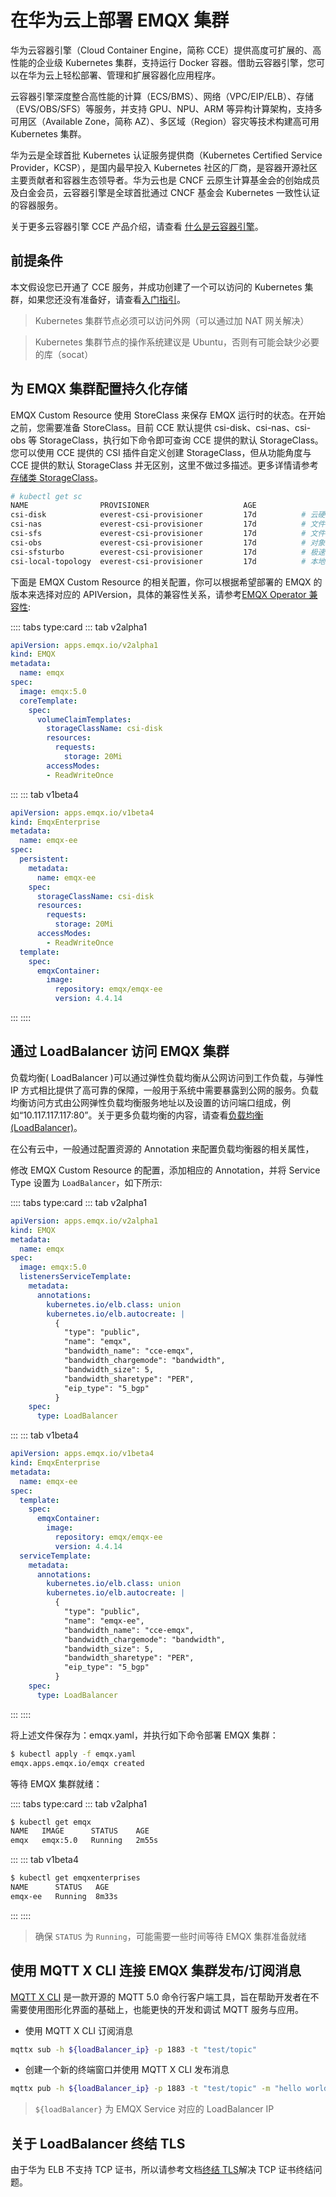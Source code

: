 # 在华为云上部署 EMQX 集群

华为云容器引擎（Cloud Container Engine，简称 CCE）提供高度可扩展的、高性能的企业级 Kubernetes 集群，支持运行 Docker 容器。借助云容器引擎，您可以在华为云上轻松部署、管理和扩展容器化应用程序。

云容器引擎深度整合高性能的计算（ECS/BMS）、网络（VPC/EIP/ELB）、存储（EVS/OBS/SFS）等服务，并支持 GPU、NPU、ARM 等异构计算架构，支持多可用区（Available Zone，简称 AZ）、多区域（Region）容灾等技术构建高可用 Kubernetes 集群。

华为云是全球首批 Kubernetes 认证服务提供商（Kubernetes Certified Service Provider，KCSP），是国内最早投入 Kubernetes 社区的厂商，是容器开源社区主要贡献者和容器生态领导者。华为云也是 CNCF 云原生计算基金会的创始成员及白金会员，云容器引擎是全球首批通过 CNCF 基金会 Kubernetes 一致性认证的容器服务。

关于更多云容器引擎 CCE 产品介绍，请查看 [什么是云容器引擎](https://support.huaweicloud.com/productdesc-cce/cce_productdesc_0001.html?utm_source=cce_Growth_map&utm_medium=display&utm_campaign=help_center&utm_content=Growth_map)。

## 前提条件

本文假设您已开通了 CCE 服务，并成功创建了一个可以访问的 Kubernetes 集群，如果您还没有准备好，请查看[入门指引](https://support.huaweicloud.com/qs-cce/cce_qs_0001.html)。

> Kubernetes 集群节点必须可以访问外网（可以通过加 NAT 网关解决）

> Kubernetes 集群节点的操作系统建议是 Ubuntu，否则有可能会缺少必要的库（socat）

## 为 EMQX 集群配置持久化存储

EMQX Custom Resource 使用 StoreClass 来保存 EMQX 运行时的状态。在开始之前，您需要准备 StoreClass。目前 CCE 默认提供 csi-disk、csi-nas、csi-obs 等 StorageClass，执行如下命令即可查询 CCE 提供的默认 StorageClass。您可以使用 CCE 提供的 CSI 插件自定义创建 StorageClass，但从功能角度与 CCE 提供的默认 StorageClass 并无区别，这里不做过多描述。更多详情请参考[存储类 StorageClass](https://support.huaweicloud.com/usermanual-cce/cce_10_0380.html)。

```bash
# kubectl get sc
NAME                PROVISIONER                     AGE
csi-disk            everest-csi-provisioner         17d          # 云硬盘 StorageClass
csi-nas             everest-csi-provisioner         17d          # 文件存储 1.0 StorageClass
csi-sfs             everest-csi-provisioner         17d          # 文件存储 3.0 StorageClass
csi-obs             everest-csi-provisioner         17d          # 对象存储 StorageClass
csi-sfsturbo        everest-csi-provisioner         17d          # 极速文件存储 StorageClass
csi-local-topology  everest-csi-provisioner         17d          # 本地持久卷
```

下面是 EMQX Custom Resource 的相关配置，你可以根据希望部署的 EMQX 的版本来选择对应的 APIVersion，具体的兼容性关系，请参考[EMQX Operator 兼容性](../README.md):

:::: tabs type:card
::: tab v2alpha1

```yaml
apiVersion: apps.emqx.io/v2alpha1
kind: EMQX
metadata:
  name: emqx
spec:
  image: emqx:5.0
  coreTemplate:
    spec:
      volumeClaimTemplates:
        storageClassName: csi-disk
        resources:
          requests:
            storage: 20Mi
        accessModes:
        - ReadWriteOnce
```
:::
::: tab v1beta4

```yaml
apiVersion: apps.emqx.io/v1beta4
kind: EmqxEnterprise
metadata:
  name: emqx-ee
spec:
  persistent:
    metadata:
      name: emqx-ee
    spec:
      storageClassName: csi-disk
      resources:
        requests:
          storage: 20Mi
      accessModes:
        - ReadWriteOnce
  template:
    spec:
      emqxContainer:
        image:
          repository: emqx/emqx-ee
          version: 4.4.14
```
:::
::::

## 通过 LoadBalancer 访问 EMQX 集群

负载均衡( LoadBalancer )可以通过弹性负载均衡从公网访问到工作负载，与弹性 IP 方式相比提供了高可靠的保障，一般用于系统中需要暴露到公网的服务。负载均衡访问方式由公网弹性负载均衡服务地址以及设置的访问端口组成，例如“10.117.117.117:80”。关于更多负载均衡的内容，请查看[负载均衡(LoadBalancer)](https://support.huaweicloud.com/usermanual-cce/cce_10_0014.html)。

在公有云中，一般通过配置资源的 Annotation 来配置负载均衡器的相关属性，

修改 EMQX Custom Resource 的配置，添加相应的 Annotation，并将 Service Type 设置为 `LoadBalancer`，如下所示:

:::: tabs type:card
::: tab v2alpha1

```yaml
apiVersion: apps.emqx.io/v2alpha1
kind: EMQX
metadata:
  name: emqx
spec:
  image: emqx:5.0
  listenersServiceTemplate:
    metadata:
      annotations:
        kubernetes.io/elb.class: union
        kubernetes.io/elb.autocreate: |
          {
            "type": "public",
            "name": "emqx",
            "bandwidth_name": "cce-emqx",
            "bandwidth_chargemode": "bandwidth",
            "bandwidth_size": 5,
            "bandwidth_sharetype": "PER",
            "eip_type": "5_bgp"
          }
    spec:
      type: LoadBalancer
```
:::
::: tab v1beta4

```yaml
apiVersion: apps.emqx.io/v1beta4
kind: EmqxEnterprise
metadata:
  name: emqx-ee
spec:
  template:
    spec:
      emqxContainer:
        image:
          repository: emqx/emqx-ee
          version: 4.4.14
  serviceTemplate:
    metadata:
      annotations:
        kubernetes.io/elb.class: union
        kubernetes.io/elb.autocreate: |
          {
            "type": "public",
            "name": "emqx-ee",
            "bandwidth_name": "cce-emqx",
            "bandwidth_chargemode": "bandwidth",
            "bandwidth_size": 5,
            "bandwidth_sharetype": "PER",
            "eip_type": "5_bgp"
          }
    spec:
      type: LoadBalancer
```
:::
::::

将上述文件保存为：emqx.yaml，并执行如下命令部署 EMQX 集群：

```bash
$ kubectl apply -f emqx.yaml
emqx.apps.emqx.io/emqx created
```

等待 EMQX 集群就绪：

:::: tabs type:card
::: tab v2alpha1

```bash
$ kubectl get emqx
NAME   IMAGE      STATUS    AGE
emqx   emqx:5.0   Running   2m55s
```
:::
::: tab v1beta4

```bash
$ kubectl get emqxenterprises
NAME      STATUS   AGE
emqx-ee   Running  8m33s
```
:::
::::

> 确保 `STATUS` 为 `Running`，可能需要一些时间等待 EMQX 集群准备就绪

## 使用 MQTT X CLI 连接 EMQX 集群发布/订阅消息

[MQTT X CLI](https://mqttx.app/zh/cli) 是一款开源的 MQTT 5.0 命令行客户端工具，旨在帮助开发者在不需要使用图形化界面的基础上，也能更快的开发和调试 MQTT 服务与应用。

- 使用 MQTT X CLI 订阅消息

```bash
mqttx sub -h ${loadBalancer_ip} -p 1883 -t "test/topic"
```

- 创建一个新的终端窗口并使用 MQTT X CLI 发布消息

```bash
mqttx pub -h ${loadBalancer_ip} -p 1883 -t "test/topic" -m "hello world"
```

> `${loadBalancer}` 为 EMQX Service 对应的 LoadBalancer IP

## 关于 LoadBalancer 终结 TLS

由于华为 ELB 不支持 TCP 证书，所以请参考文档[终结 TLS](https://github.com/emqx/emqx-operator/discussions/312)解决 TCP 证书终结问题。
